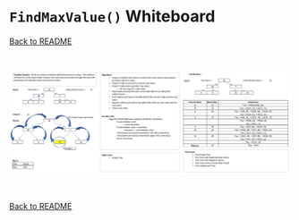 # `FindMaxValue()` Whiteboard
[Back to README](./../README.md#findmaxvalue)

<br>

![append whiteboard](./assets/find-max-value-tree.png)

<br>

[Back to README](./../README.md#findmaxvalue)